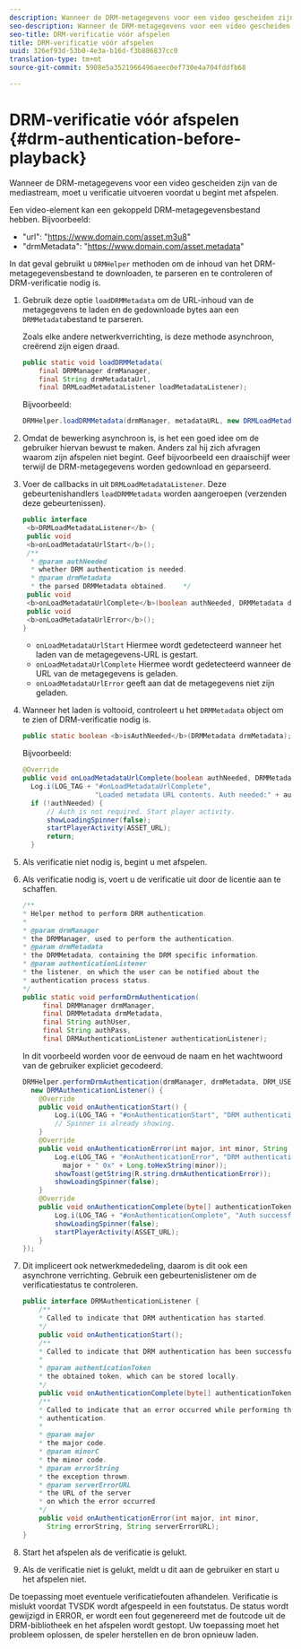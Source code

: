 ```yaml
---
description: Wanneer de DRM-metagegevens voor een video gescheiden zijn van de mediastream, moet u verificatie uitvoeren voordat u begint met afspelen.
seo-description: Wanneer de DRM-metagegevens voor een video gescheiden zijn van de mediastream, moet u verificatie uitvoeren voordat u begint met afspelen.
seo-title: DRM-verificatie vóór afspelen
title: DRM-verificatie vóór afspelen
uuid: 326ef93d-53b0-4e3a-b16d-f3b886837cc0
translation-type: tm+mt
source-git-commit: 5908e5a3521966496aeec0ef730e4a704fddfb68

---
```



# DRM-verificatie vóór afspelen {#drm-authentication-before-playback}

Wanneer de DRM-metagegevens voor een video gescheiden zijn van de mediastream, moet u verificatie uitvoeren voordat u begint met afspelen.

Een video-element kan een gekoppeld DRM-metagegevensbestand hebben. Bijvoorbeeld:

* &quot;url&quot;: &quot;<span></span>https://www.domain.com/asset.m3u8&quot;
* &quot;drmMetadata&quot;: &quot;<span></span>https://www.domain.com/asset.metadata&quot;

In dat geval gebruikt u `DRMHelper` methoden om de inhoud van het DRM-metagegevensbestand te downloaden, te parseren en te controleren of DRM-verificatie nodig is.

1. Gebruik deze optie `loadDRMMetadata` om de URL-inhoud van de metagegevens te laden en de gedownloade bytes aan een `DRMMetadata`bestand te parseren.

   Zoals elke andere netwerkverrichting, is deze methode asynchroon, creërend zijn eigen draad.

   ```java
   public static void loadDRMMetadata( 
       final DRMManager drmManager, 
       final String drmMetadataUrl,  
       final DRMLoadMetadataListener loadMetadataListener); 
   ```

   Bijvoorbeeld:

   ```java
   DRMHelper.loadDRMMetadata(drmManager, metadataURL, new DRMLoadMetadataListener());
   ```

1. Omdat de bewerking asynchroon is, is het een goed idee om de gebruiker hiervan bewust te maken. Anders zal hij zich afvragen waarom zijn afspelen niet begint. Geef bijvoorbeeld een draaischijf weer terwijl de DRM-metagegevens worden gedownload en geparseerd.
1. Voer de callbacks in uit `DRMLoadMetadataListener`. Deze gebeurtenishandlers `loadDRMMetadata` worden aangeroepen (verzenden deze gebeurtenissen).

   ```java
   public interface  
    <b>DRMLoadMetadataListener</b> { 
    public void  
    <b>onLoadMetadataUrlStart</b>(); 
    /** 
     * @param authNeeded 
     * whether DRM authentication is needed. 
     * @param drmMetadata 
     * the parsed DRMMetadata obtained.    */ 
    public void  
    <b>onLoadMetadataUrlComplete</b>(boolean authNeeded, DRMMetadata drmMetadata); 
    public void  
    <b>onLoadMetadataUrlError</b>(); 
   }
   ```

   * `onLoadMetadataUrlStart` Hiermee wordt gedetecteerd wanneer het laden van de metagegevens-URL is gestart.
   * `onLoadMetadataUrlComplete` Hiermee wordt gedetecteerd wanneer de URL van de metagegevens is geladen.
   * `onLoadMetadataUrlError` geeft aan dat de metagegevens niet zijn geladen.

1. Wanneer het laden is voltooid, controleert u het `DRMMetadata` object om te zien of DRM-verificatie nodig is.

   ```java
   public static boolean <b>isAuthNeeded</b>(DRMMetadata drmMetadata);
   ```

   Bijvoorbeeld:

   ```java
   @Override 
   public void onLoadMetadataUrlComplete(boolean authNeeded, DRMMetadata drmMetadata) {  
     Log.i(LOG_TAG + "#onLoadMetadataUrlComplete",  
                     "Loaded metadata URL contents. Auth needed:" + authNeeded + "."); 
     if (!authNeeded) { 
         // Auth is not required. Start player activity.     
         showLoadingSpinner(false);     
         startPlayerActivity(ASSET_URL); 
         return; 
     }
   ```

1. Als verificatie niet nodig is, begint u met afspelen.
1. Als verificatie nodig is, voert u de verificatie uit door de licentie aan te schaffen.

   ```java
   /** 
   * Helper method to perform DRM authentication. 
   * 
   * @param drmManager 
   * the DRMManager, used to perform the authentication. 
   * @param drmMetadata 
   * the DRMMetadata, containing the DRM specific information. 
   * @param authenticationListener 
   * the listener, on which the user can be notified about the 
   * authentication process status. 
   */ 
   public static void performDrmAuthentication( 
        final DRMManager drmManager,  
        final DRMMetadata drmMetadata, 
        final String authUser,  
        final String authPass,  
        final DRMAuthenticationListener authenticationListener);
   ```

   In dit voorbeeld worden voor de eenvoud de naam en het wachtwoord van de gebruiker expliciet gecodeerd.

   ```java
   DRMHelper.performDrmAuthentication(drmManager, drmMetadata, DRM_USERNAME, DRM_PASSWORD,  
     new DRMAuthenticationListener() { 
       @Override 
       public void onAuthenticationStart() { 
           Log.i(LOG_TAG + "#onAuthenticationStart", "DRM authentication started."); 
           // Spinner is already showing. 
       } 
       @Override 
       public void onAuthenticationError(int major, int minor, String errorString, String serverErrorURL) {  
           Log.e(LOG_TAG + "#onAuthenticationError", "DRM authentication failed. " +  
             major + " 0x" + Long.toHexString(minor)); 
           showToast(getString(R.string.drmAuthenticationError));   
           showLoadingSpinner(false); 
       } 
       @Override 
       public void onAuthenticationComplete(byte[] authenticationToken) { 
           Log.i(LOG_TAG + "#onAuthenticationComplete", "Auth successful. Launching content."); 
           showLoadingSpinner(false); 
           startPlayerActivity(ASSET_URL); 
       } 
   }); 
   ```

1. Dit impliceert ook netwerkmededeling, daarom is dit ook een asynchrone verrichting. Gebruik een gebeurtenislistener om de verificatiestatus te controleren.

   ```java
   public interface DRMAuthenticationListener { 
       /** 
       * Called to indicate that DRM authentication has started. 
       */ 
       public void onAuthenticationStart(); 
       /** 
       * Called to indicate that DRM authentication has been successful. 
       * 
       * @param authenticationToken 
       * the obtained token, which can be stored locally. 
       */ 
       public void onAuthenticationComplete(byte[] authenticationToken); 
       /** 
       * Called to indicate that an error occurred while performing the DRM 
       * authentication. 
       * 
       * @param major 
       * the major code. 
       * @param minorC 
       * the minor code. 
       * @param errorString 
       * the exception thrown. 
       * @param serverErrorURL 
       * the URL of the server  
       * on which the error occurred 
       */ 
       public void onAuthenticationError(int major, int minor,  
         String errorString, String serverErrorURL); 
   } 
   ```

1. Start het afspelen als de verificatie is gelukt.
1. Als de verificatie niet is gelukt, meldt u dit aan de gebruiker en start u het afspelen niet.

De toepassing moet eventuele verificatiefouten afhandelen. Verificatie is mislukt voordat TVSDK wordt afgespeeld in een foutstatus. De status wordt gewijzigd in ERROR, er wordt een fout gegenereerd met de foutcode uit de DRM-bibliotheek en het afspelen wordt gestopt. Uw toepassing moet het probleem oplossen, de speler herstellen en de bron opnieuw laden.

